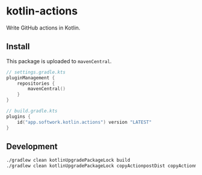# kotlin-actions

Write GitHub actions in Kotlin.

## Install

This package is uploaded to `mavenCentral`.

````kotlin
// settings.gradle.kts
pluginManagement {
    repositories {
        mavenCentral()
    }
}

// build.gradle.kts
plugins {
    id("app.softwork.kotlin.actions") version "LATEST"
}
````

## Development
```sh
./gradlew clean kotlinUpgradePackageLock build
./gradlew clean kotlinUpgradePackageLock copyActionpostDist copyActionmainDist build -pintegration-test 
```
